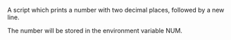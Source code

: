 A script which prints a number with two decimal places, followed by a new line.

The number will be stored in the environment variable NUM.

